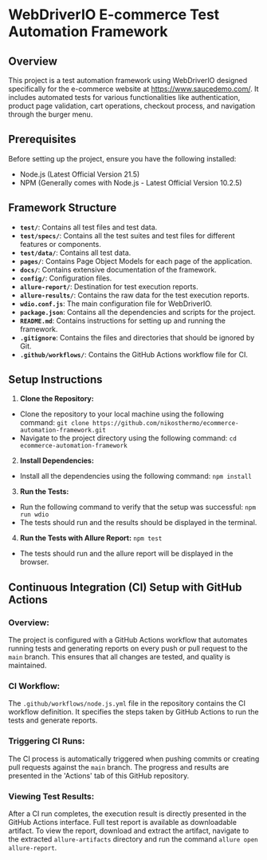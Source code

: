 # WebDriverIO E-commerce Test Automation Framework

## Overview
This project is a test automation framework using WebDriverIO designed specifically for the e-commerce website at https://www.saucedemo.com/. It includes automated tests for various functionalities like authentication, product page validation, cart operations, checkout process, and navigation through the burger menu.

## Prerequisites
Before setting up the project, ensure you have the following installed:
- Node.js (Latest Official Version 21.5)
- NPM (Generally comes with Node.js - Latest Official Version 10.2.5)

## Framework Structure
- **`test/`**: Contains all test files and test data.
- **`test/specs/`**: Contains all the test suites and test files for different features or components.
- **`test/data/`**: Contains all test data.
- **`pages/`**: Contains Page Object Models for each page of the application.
- **`docs/`**: Contains extensive documentation of the framework.
- **`config/`**: Configuration files.
- **`allure-report/`**: Destination for test execution reports.
- **`allure-results/`**: Contains the raw data for the test execution reports.
- **`wdio.conf.js`**: The main configuration file for WebDriverIO.
- **`package.json`**: Contains all the dependencies and scripts for the project.
- **`README.md`**: Contains instructions for setting up and running the framework.
- **`.gitignore`**: Contains the files and directories that should be ignored by Git.
- **`.github/workflows/`**: Contains the GitHub Actions workflow file for CI.

## Setup Instructions
1. **Clone the Repository:**
- Clone the repository to your local machine using the following command:
```git clone https://github.com/nikosthermo/ecommerce-automation-framework.git```
- Navigate to the project directory using the following command:
```cd ecommerce-automation-framework```
2. **Install Dependencies:**
- Install all the dependencies using the following command:
```npm install```
3. **Run the Tests:**
- Run the following command to verify that the setup was successful:
```npm run wdio```
- The tests should run and the results should be displayed in the terminal.
4. **Run the Tests with Allure Report:**
```npm test```
- The tests should run and the allure report will be displayed in the browser.

## Continuous Integration (CI) Setup with GitHub Actions

### Overview:
The project is configured with a GitHub Actions workflow that automates running tests and generating reports on every push or pull request to the `main` branch. This ensures that all changes are tested, and quality is maintained.

### CI Workflow:
The `.github/workflows/node.js.yml` file in the repository contains the CI workflow definition. It specifies the steps taken by GitHub Actions to run the tests and generate reports.

### Triggering CI Runs:
The CI process is automatically triggered when pushing commits or creating pull requests against the `main` branch. The progress and results are presented in the 'Actions' tab of this GitHub repository.

### Viewing Test Results:
After a CI run completes, the execution result is directly presented in the GitHub Actions interface. Full test report is available as downloadable artifact. To view the report, download and extract the artifact, navigate to the extracted `allure-artifacts` directory and run the command `allure open allure-report`.
